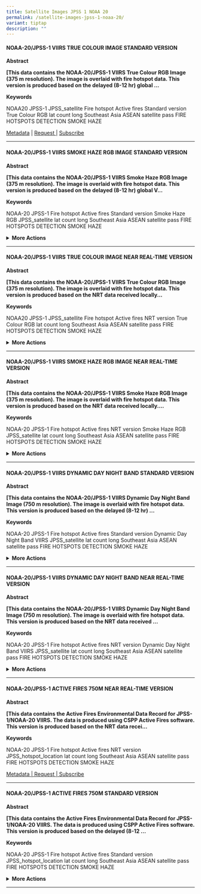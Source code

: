 ```yaml
---
title: Satellite Images JPSS 1 NOAA 20
permalink: /satellite-images-jpss-1-noaa-20/
variant: tiptap
description: ""
---
```

<h4><strong>NOAA-20/JPSS-1 VIIRS TRUE COLOUR IMAGE STANDARD VERSION</strong></h4>
<p><strong>Abstract</strong>
</p>
<p><strong>[This data contains the NOAA-20/JPSS-1 VIIRS True Colour RGB Image (375 m resolution). The image is overlaid with fire hotspot data. This version is produced based on the delayed (8-12 hr) global ...</strong>
</p>
<p><strong>Keywords</strong>
</p>
<p>NOAA20 JPSS-1 JPSS_satellite Fire hotspot Active fires Standard version
True Colour RGB lat count long Southeast Asia ASEAN satellite pass FIRE
HOTSPOTS DETECTION SMOKE HAZE</p>
<p><a href="/home" rel="noopener noreferrer nofollow" target="_blank">Metadata</a> | <u>Request </u>| <u>Subscribe</u>
</p>
<hr>
<h4><strong>NOAA-20/JPSS-1 VIIRS SMOKE HAZE RGB IMAGE STANDARD VERSION</strong></h4>
<p><strong>Abstract</strong>
</p>
<p><strong>[This data contains the NOAA-20/JPSS-1 VIIRS Smoke Haze RGB Image (375 m resolution). The image is overlaid with fire hotspot data. This version is produced based on the delayed (8-12 hr) global V...</strong>
</p>
<p><strong>Keywords</strong>
</p>
<p>NOAA-20 JPSS-1 Fire hotspot Active fires Standard version Smoke Haze RGB
JPSS_satellite lat count long Southeast Asia ASEAN satellite pass FIRE
HOTSPOTS DETECTION SMOKE HAZE</p>
<div data-type="detailGroup" class="isomer-accordion-group isomer-accordion isomer-accordion-white">
<details class="isomer-details">
<summary><strong>More Actions</strong>
</summary>
<div data-type="detailsContent" class="isomer-details-content">
<p>Metadata</p>
<p>Request</p>
<p>Subscribe</p>
<hr>
</div>
</details>
</div>
<hr>
<h4><strong>NOAA-20/JPSS-1 VIIRS TRUE COLOUR IMAGE NEAR REAL-TIME VERSION</strong></h4>
<p><strong>Abstract</strong>
</p>
<p><strong>[This data contains the NOAA-20/JPSS-1 VIIRS True Colour RGB Image (375 m resolution). The image is overlaid with fire hotspot data. This version is produced based on the NRT data received locally...</strong>
</p>
<p><strong>Keywords</strong>
</p>
<p>NOAA20 JPSS-1 JPSS_satellite Fire hotspot Active fires NRT version True
Colour RGB lat count long Southeast Asia ASEAN satellite pass FIRE HOTSPOTS
DETECTION SMOKE HAZE</p>
<div data-type="detailGroup" class="isomer-accordion-group isomer-accordion isomer-accordion-white">
<details class="isomer-details">
<summary><strong>More Actions</strong>
</summary>
<div data-type="detailsContent" class="isomer-details-content">
<p>Metadata</p>
<p>Request</p>
<p>Subscribe</p>
<hr>
</div>
</details>
</div>
<hr>
<h4><strong>NOAA-20/JPSS-1 VIIRS SMOKE HAZE RGB IMAGE NEAR REAL-TIME VERSION</strong></h4>
<p><strong>Abstract</strong>
</p>
<p><strong>[This data contains the NOAA-20/JPSS-1 VIIRS Smoke Haze RGB Image (375 m resolution). The image is overlaid with fire hotspot data. This version is produced based on the NRT data received locally....</strong>
</p>
<p><strong>Keywords</strong>
</p>
<p>NOAA-20 JPSS-1 Fire hotspot Active fires NRT version Smoke Haze RGB JPSS_satellite
lat count long Southeast Asia ASEAN satellite pass FIRE HOTSPOTS DETECTION
SMOKE HAZE</p>
<div data-type="detailGroup" class="isomer-accordion-group isomer-accordion isomer-accordion-white">
<details class="isomer-details">
<summary><strong>More Actions</strong>
</summary>
<div data-type="detailsContent" class="isomer-details-content">
<p>Metadata</p>
<p>Request</p>
<p>Subscribe</p>
<hr>
</div>
</details>
</div>
<hr>
<h4><strong>NOAA-20/JPSS-1 VIIRS DYNAMIC DAY NIGHT BAND STANDARD VERSION</strong></h4>
<p><strong>Abstract</strong>
</p>
<p><strong>[This data contains the NOAA-20/JPSS-1 VIIRS Dynamic Day Night Band Image (750 m resolution). The image is overlaid with fire hotspot data. This version is produced based on the delayed (8-12 hr) ...</strong>
</p>
<p><strong>Keywords</strong>
</p>
<p>NOAA-20 JPSS-1 Fire hotspot Active fires Standard version Dynamic Day
Night Band VIIRS JPSS_satellite lat count long Southeast Asia ASEAN satellite
pass FIRE HOTSPOTS DETECTION SMOKE HAZE</p>
<div data-type="detailGroup" class="isomer-accordion-group isomer-accordion isomer-accordion-white">
<details class="isomer-details">
<summary><strong>More Actions</strong>
</summary>
<div data-type="detailsContent" class="isomer-details-content">
<p>Metadata</p>
<p>Request</p>
<p>Subscribe</p>
<hr>
</div>
</details>
</div>
<hr>
<h4><strong>NOAA-20/JPSS-1 VIIRS DYNAMIC DAY NIGHT BAND NEAR REAL-TIME VERSION</strong></h4>
<p><strong>Abstract</strong>
</p>
<p><strong>[This data contains the NOAA-20/JPSS-1 VIIRS Dynamic Day Night Band Image (750 m resolution). The image is overlaid with fire hotspot data. This version is produced based on the NRT data received ...</strong>
</p>
<p><strong>Keywords</strong>
</p>
<p>NOAA-20 JPSS-1 Fire hotspot Active fires NRT version Dynamic Day Night
Band VIIRS JPSS_satellite lat count long Southeast Asia ASEAN satellite
pass FIRE HOTSPOTS DETECTION SMOKE HAZE</p>
<div data-type="detailGroup" class="isomer-accordion-group isomer-accordion isomer-accordion-white">
<details class="isomer-details">
<summary><strong>More Actions</strong>
</summary>
<div data-type="detailsContent" class="isomer-details-content">
<p>Metadata</p>
<p>Request</p>
<p>Subscribe</p>
<hr>
</div>
</details>
</div>
<hr>
<h4><strong>NOAA-20/JPSS-1 ACTIVE FIRES 750M NEAR REAL-TIME VERSION</strong></h4>
<p><strong>Abstract</strong>
</p>
<p><strong>[This data contains the Active Fires Environmental Data Record for JPSS-1/NOAA-20 VIIRS. The data is produced using CSPP Active Fires software. This version is produced based on the NRT data recei...</strong>
</p>
<p><strong>Keywords</strong>
</p>
<p>NOAA-20 JPSS-1 Fire hotspot Active fires NRT version JPSS_hotspot_location
lat count long Southeast Asia ASEAN satellite pass FIRE HOTSPOTS DETECTION
SMOKE HAZE</p>
<p><u>Metadata | Request | Subscribe</u>
</p>
<hr>
<h4><strong>NOAA-20/JPSS-1 ACTIVE FIRES 750M STANDARD VERSION</strong></h4>
<p><strong>Abstract</strong>
</p>
<p><strong>[This data contains the Active Fires Environmental Data Record for JPSS-1/NOAA-20 VIIRS. The data is produced using CSPP Active Fires software. This version is produced based on the delayed (8-12 ...</strong>
</p>
<p><strong>Keywords</strong>
</p>
<p>NOAA-20 JPSS-1 Fire hotspot Active fires Standard version JPSS_hotspot_location
lat count long Southeast Asia ASEAN satellite pass FIRE HOTSPOTS DETECTION
SMOKE HAZE</p>
<div data-type="detailGroup" class="isomer-accordion-group isomer-accordion isomer-accordion-white">
<details class="isomer-details">
<summary><strong>More Actions</strong>
</summary>
<div data-type="detailsContent" class="isomer-details-content">
<p>Metadata</p>
<p>Request</p>
<p>Subscribe</p>
<hr>
</div>
</details>
</div>
<hr>
<p></p>
